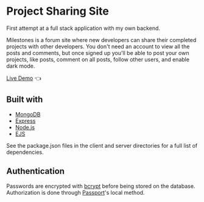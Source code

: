 # Project Sharing Site

First attempt at a full stack application with my own backend.

Milestones is a forum site where new developers can share their completed projects with other developers. You don't need an account to view all the posts and comments, but once signed up you'll be able to post your own projects, like posts, comment on all posts, follow other users, and enable dark mode.

[Live Demo](https://milestones-site.herokuapp.com/) :point_left:

## Built with

- [MongoDB](https://www.mongodb.com/)
- [Express](https://expressjs.com/)
- [Node.js](https://nodejs.org/en/)
- [EJS](https://ejs.co/)

See the package.json files in the client and server directories for a full list of dependencies.

## Authentication

Passwords are encrypted with [bcrypt](https://www.npmjs.com/package/bcrypt) before being stored on the database. Authorization is done through [Passport](http://www.passportjs.org/)'s local method.
